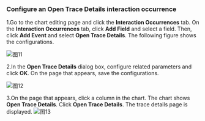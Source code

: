 ### Configure an Open Trace Details interaction occurrence

1.Go to the chart editing page and click the **Interaction Occurrences** tab. On the **Interaction Occurrences** tab, click **Add Field** and select a field. Then, click **Add Event** and select **Open Trace Details**. The following figure shows the configurations.

![图11](/img/src/visulization/interactionEvent/event11.png)

2.In the **Open Trace Details** dialog box, configure related parameters and click **OK**. On the page that appears, save the configurations.

![图12](/img/src/visulization/interactionEvent/event12.png)

3.On the page that appears, click a column in the chart. The chart shows **Open Trace Details**. Click **Open Trace Details**. The trace details page is displayed.
![图13](/img/src/visulization/interactionEvent/event13.png)
